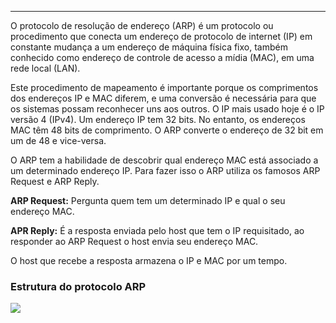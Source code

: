 
---

O protocolo de resolução de endereço (ARP) é um protocolo ou procedimento que conecta um endereço de protocolo de internet  (IP) em constante mudança a um endereço de máquina física fixo, também conhecido como endereço de controle de acesso a mídia (MAC), em uma rede local (LAN).

Este procedimento de mapeamento é importante porque os comprimentos dos endereços IP e MAC diferem, e uma conversão é necessária para que os sistemas possam reconhecer uns aos outros. O IP mais usado hoje é o IP versão 4 (IPv4). Um endereço IP tem 32 bits. No entanto, os endereços MAC têm 48 bits de comprimento. O ARP converte o endereço de 32 bit em um de 48 e vice-versa.

O ARP tem a habilidade de descobrir qual endereço MAC está associado a um determinado endereço IP. Para fazer isso o ARP utiliza os famosos ARP Request e ARP Reply.

**ARP Request:** Pergunta quem tem um determinado IP e qual o seu endereço MAC.

**APR Reply:** É a resposta enviada pelo host que tem o IP requisitado, ao responder ao ARP Request o host envia seu endereço MAC.

O host que recebe a resposta armazena o IP e MAC por um tempo.

### Estrutura do protocolo ARP

![](https://i.imgur.com/krOJ5xz.png)

